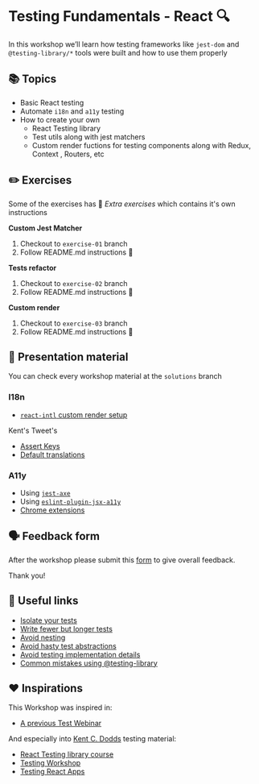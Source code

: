 # Testing Fundamentals - React 🔍

In this workshop we’ll learn how testing frameworks like `jest-dom` and `@testing-library/*` tools were built and how to use them properly

## 📚 Topics

* Basic React testing
* Automate `i18n` and `a11y` testing
* How to create your own
  * React Testing library
  * Test utils along with jest matchers
  * Custom render fuctions for testing components along with Redux, Context , Routers, etc

## ✏️ Exercises

Some of the exercises has 🤖 *Extra exercises* which contains it's own instructions

**Custom Jest Matcher**

1. Checkout to `exercise-01` branch
2. Follow README.md instructions 🎉

**Tests refactor**

1. Checkout to `exercise-02` branch
2. Follow README.md instructions 🎉

**Custom render**

1. Checkout to `exercise-03` branch
2. Follow README.md instructions 🎉 


## 📖 Presentation material

You can check every workshop material at the `solutions` branch

### I18n

* [`react-intl` custom render setup](https://testing-library.com/docs/example-react-intl/)

Kent's Tweet's
* [Assert Keys](https://twitter.com/kentcdodds/status/1012035895023882245)
* [Default translations](https://twitter.com/kentcdodds/status/1181591171518230528)

### A11y

* Using [`jest-axe`](https://github.com/nickcolley/jest-axe)
* Using [`eslint-plugin-jsx-a11y`](https://www.npmjs.com/package/eslint-plugin-jsx-a11y)
* [Chrome extensions](https://www.digitala11y.com/accessibility-plug-ins-ie-chrome-firefox-browsers/)

## :speaking_head: Feedback form

After the workshop please submit this [form](https://forms.gle/HzhHBQZ2GcwDE18N8) to give overall feedback.

Thank you!

## 🔗 Useful links

* [Isolate your tests](https://kentcdodds.com/blog/test-isolation-with-react)
* [Write fewer but longer tests](https://kentcdodds.com/blog/write-fewer-longer-tests)
* [Avoid nesting](https://kentcdodds.com/blog/avoid-nesting-when-youre-testing)
* [Avoid hasty test abstractions](https://kentcdodds.com/blog/aha-testing)
* [Avoid testing implementation details](https://kentcdodds.com/blog/testing-implementation-details)
* [Common mistakes using @testing-library](https://kentcdodds.com/blog/common-mistakes-with-react-testing-library)

## ❤️ Inspirations

This Workshop was inspired in:
- [A previous Test Webinar](https://github.com/luistak/test-webinar)

And especially into [Kent C. Dodds](https://kentcdodds.com/) testing material:
- [React Testing library course](https://github.com/kentcdodds/react-testing-library-course)
- [Testing Workshop](https://github.com/kentcdodds/testing-workshop)
- [Testing React Apps](https://github.com/kentcdodds/testing-react-apps/tree/main/src/__tests__/exercise)